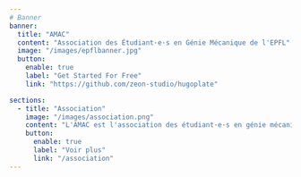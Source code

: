 ```yaml
---
# Banner
banner:
  title: "AMAC"
  content: "Association des Étudiant·e·s en Génie Mécanique de l'EPFL"
  image: "/images/epflbanner.jpg"
  button:
    enable: true
    label: "Get Started For Free"
    link: "https://github.com/zeon-studio/hugoplate"

sections:
  - title: "Association"
    image: "/images/association.png"
    content: "L'AMAC est l'association des étudiant·e·s en génie mécanique de l'EPFL. Elle a pour but de représenter les étudiant·e·s auprès de l'administration de l'école, de promouvoir la formation et de créer un réseau entre les étudiant·e·s et les anciens."
    button:
      enable: true
      label: "Voir plus"
      link: "/association"
---
```

